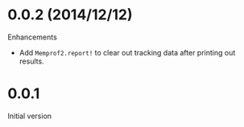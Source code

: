 # 0.0.2 (2014/12/12)

Enhancements

* Add `Memprof2.report!` to clear out tracking data after printing out results.

# 0.0.1

Initial version
